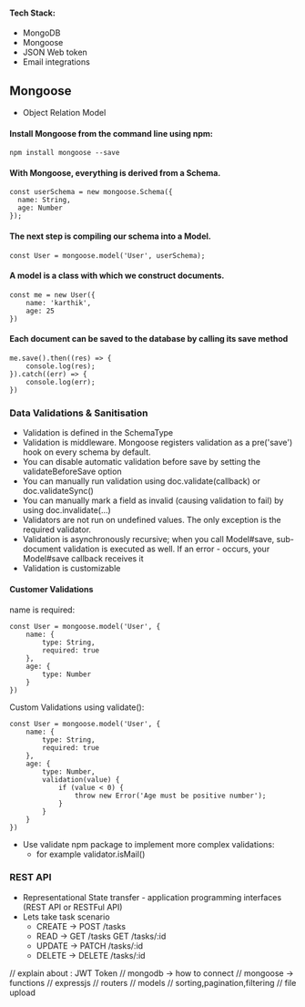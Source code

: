 #### Tech Stack:
- MongoDB
- Mongoose
- JSON Web token
- Email integrations
 
## Mongoose
- Object Relation Model

#### Install Mongoose from the command line using npm:
```
npm install mongoose --save
```
####  With Mongoose, everything is derived from a Schema.
```
const userSchema = new mongoose.Schema({
  name: String,
  age: Number
});
```

#### The next step is compiling our schema into a Model.
```
const User = mongoose.model('User', userSchema);
```

#### A model is a class with which we construct documents. 
```
const me = new User({
    name: 'karthik',
    age: 25
})
```

#### Each document can be saved to the database by calling its save method
```
me.save().then((res) => {
    console.log(res);
}).catch((err) => {
    console.log(err);
})
```

### Data Validations & Sanitisation

- Validation is defined in the SchemaType
- Validation is middleware. Mongoose registers validation as a pre('save') hook on every schema by default.
- You can disable automatic validation before save by setting the validateBeforeSave option
- You can manually run validation using doc.validate(callback) or doc.validateSync()
- You can manually mark a field as invalid (causing validation to fail) by using doc.invalidate(...)
- Validators are not run on undefined values. The only exception is the required validator.
- Validation is asynchronously recursive; when you call Model#save, sub-document validation is executed as well. If an error - occurs, your Model#save callback receives it
- Validation is customizable

#### Customer Validations 

name is required:
```
const User = mongoose.model('User', {
    name: {
        type: String,
        required: true
    },
    age: {
        type: Number
    }
})
```

Custom Validations using validate():

```
const User = mongoose.model('User', {
    name: {
        type: String,
        required: true
    },
    age: {
        type: Number,
        validation(value) {
            if (value < 0) {
                throw new Error('Age must be positive number');
            }
        }
    }
})
```

- Use validate npm package to implement more complex validations:   
    - for example validator.isMail()



### REST API
- Representational State transfer - application  programming interfaces (REST API or RESTFul API)
- Lets take task scenario
    - CREATE -> POST /tasks
    - READ ->   GET /tasks
                GET /tasks/:id
    - UPDATE -> PATCH /tasks/:id
    - DELETE -> DELETE /tasks/:id 


// explain about : JWT Token
// mongodb -> how to connect
// mongoose -> functions
// expressjs
// routers
// models
// sorting,pagination,filtering
// file upload

